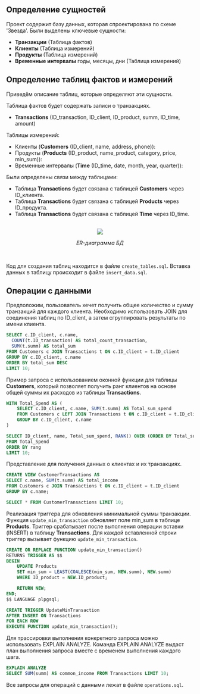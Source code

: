 ## Определение cущностей

Проект содержит базу данных, которая спроектирована по схеме 'Звезда'. Были выделены ключевые сущности:

* **Транзакции** (Таблица фактов)
* **Клиенты** (Таблица измерений)
* **Продукты** (Таблица измерений)
* **Временные интервалы** годы, месяцы, дни (Таблица измерений)

## Определение таблиц фактов и измерений

Приведём описание таблиц, которые определяют эти сущности.

Таблица фактов будет содержать записи о транзакциях.

* **Transactions** (ID_transaction, ID_client, ID_product, summ, ID_time, amount)

Таблицы измерений:

* Клиенты (**Customers** (ID_client, name, address, phone)):
* Продукты (**Products** (ID_product, name_product, category, price, min_sum)):
* Временные интервалы (**Time** (ID_time, date, month, year, quarter)):

Были определены связи между таблицами:

* Таблица **Transactions** будет связана с таблицей **Customers** через ID_клиента.
* Таблица **Transactions** будет связана с таблицей **Products** через ID_продукта.
* Таблица **Transactions** будет связана с таблицей **Time** через ID_time.

<div align="center">
  <br/>
  <img src="https://github.com/user-attachments/assets/b9a1d729-da3e-492c-9ca2-6989ce9635e1"/>
  <p><i>ER-диаграмма БД</i></p>
  <br/>
</div>

Код для создания таблиц находится в файле `create_tables.sql`. Вставка данных в таблицу происходит в файле `insert_data.sql`.

## Операции с данными

Предположим, пользователь хечет получить общее количество и сумму транзакций для каждого клиента. Необходимо использовать JOIN для соединения таблиц по ID_client, а затем сгруппировать результаты по имени клиента.

```SQL
SELECT c.ID_client, c.name,
  COUNT(t.ID_transaction) AS total_count_transaction,
  SUM(t.summ) AS total_sum
FROM Customers c JOIN Transactions t ON c.ID_client = t.ID_client
GROUP BY c.ID_client, c.name
ORDER BY total_sum DESC
LIMIT 10;
```
Пример запроса с использованием оконной функции для таблицы **Customers**, который позволяет получить ранг клиентов на основе общей суммы их расходов из таблицы **Transactions**. 

```SQL
WITH Total_Spend AS (
    SELECT c.ID_client, c.name, SUM(t.summ) AS Total_sum_spend
    FROM Customers c LEFT JOIN Transactions t ON c.ID_client = t.ID_client
    GROUP BY c.ID_client, c.name
)

SELECT ID_client, name, Total_sum_spend, RANK() OVER (ORDER BY Total_sum_spend DESC) AS rang
FROM Total_Spend
ORDER BY rang
LIMIT 10;
```

Представление для получения данных о клиентах и их транзакциях.

```SQL
CREATE VIEW CustomerTransactions AS
SELECT c.name, SUM(t.summ) AS total_income
FROM Customers c JOIN Transactions t ON c.ID_client = t.ID_client
GROUP BY c.name;

SELECT * FROM CustomerTransactions LIMIT 10;
```

Реализация триггера для обновления минимальной суммы транзакции. Функция `update_min_transaction` обновляет поле min_sum в таблице **Products**. Триггер срабатывает после выполнения операции вставки (INSERT) в таблицу **Transactions**. Для каждой вставленной строки триггер вызывает функцию `update_min_transaction`.

```SQL
CREATE OR REPLACE FUNCTION update_min_transaction()
RETURNS TRIGGER AS $$
BEGIN
    UPDATE Products
    SET min_sum = LEAST(COALESCE(min_sum, NEW.summ), NEW.summ)
    WHERE ID_product = NEW.ID_product;

    RETURN NEW;
END;
$$ LANGUAGE plpgsql;

CREATE TRIGGER UpdateMinTransaction
AFTER INSERT ON Transactions
FOR EACH ROW
EXECUTE FUNCTION update_min_transaction();
```

Для трассировки выполнения конкретного запроса можно использовать EXPLAIN ANALYZE. Команда EXPLAIN ANALYZE выдаст план выполнения запроса вместе с временем выполнения каждого шага.

```SQL
EXPLAIN ANALYZE
SELECT SUM(summ) AS common_income FROM Transactions LIMIT 10;
```

Все запросы для операций с данными лежат в файле `operations.sql`.






